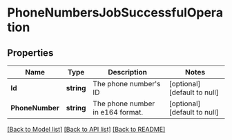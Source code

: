 # PhoneNumbersJobSuccessfulOperation

## Properties
Name | Type | Description | Notes
------------ | ------------- | ------------- | -------------
**Id** | **string** | The phone number&#x27;s ID | [optional] [default to null]
**PhoneNumber** | **string** | The phone number in e164 format. | [optional] [default to null]

[[Back to Model list]](../README.md#documentation-for-models) [[Back to API list]](../README.md#documentation-for-api-endpoints) [[Back to README]](../README.md)


